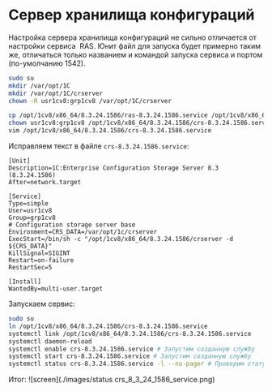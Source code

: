 # Сервер хранилища конфигураций
Настройка сервера хранилища конфигураций не сильно отличается от настройки сервиса  RAS. Юнит файл для запуска будет примерно таким же, отличаться только названием и командой запуска сервиса и портом (по-умолчанию 1542).
```BASH
sudo su
mkdir /var/opt/1C
mkdir /var/opt/1C/crserver
chown -R usr1cv8:grp1cv8 /var/opt/1C/crserver

cp /opt/1cv8/x86_64/8.3.24.1586/ras-8.3.24.1586.service /opt/1cv8/x86_64/8.3.24.1586/crs-8.3.24.1586.service
chown usr1cv8:grp1cv8 /opt/1cv8/x86_64/8.3.24.1586/crs-8.3.24.1586.service
vim /opt/1cv8/x86_64/8.3.24.1586/crs-8.3.24.1586.service
```
Исправляем текст в файле `crs-8.3.24.1586.service`:
```Text
[Unit]
Description=1C:Enterprise Configuration Storage Server 8.3 (8.3.24.1586)
After=network.target

[Service]
Type=simple
User=usr1cv8
Group=grp1cv8
# Configuration storage server base
Environment=CRS_DATA=/var/opt/1c/crserver
ExecStart=/bin/sh -c "/opt/1cv8/x86_64/8.3.24.1586/crserver -d ${CRS_DATA}"
KillSignal=SIGINT
Restart=on-failure
RestartSec=5

[Install]
WantedBy=multi-user.target
```
Запускаем сервис:
```BASH
sudo su
ln /opt/1cv8/x86_64/8.3.24.1586/crs-8.3.24.1586.service
systemctl link /opt/1cv8/x86_64/8.3.24.1586/crs-8.3.24.1586.service
systemctl daemon-reload
systemctl enable crs-8.3.24.1586.service # Запустим созданную службу
systemctl start crs-8.3.24.1586.service # Запустим созданную службу
systemctl status crs-8.3.24.1586.service -l --no-pager # Проверим статус новой службы
```
Итог:
![screen](./images/status crs_8_3_24_1586_service.png)
